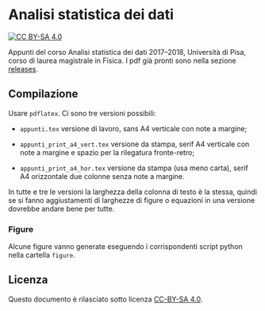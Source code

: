 # Analisi statistica dei dati
[![CC BY-SA 4.0][cc-by-sa-shield]][cc-by-sa]

Appunti del corso Analisi statistica dei dati 2017–2018, Università di Pisa,
corso di laurea magistrale in Fisica. I pdf già pronti sono nella sezione
[releases](https://github.com/Gattocrucco/analstat/releases).

## Compilazione

Usare `pdflatex`. Ci sono tre versioni possibili:

* `appunti.tex` versione di lavoro, sans A4 verticale con note a margine;

* `appunti_print_a4_vert.tex` versione da stampa, serif A4 verticale con
  note a margine e spazio per la rilegatura fronte-retro;

* `appunti_print_a4_hor.tex` versione da stampa (usa meno carta), serif
  A4 orizzontale due colonne senza note a margine.

In tutte e tre le versioni la larghezza della colonna di testo è la stessa,
quindi se si fanno aggiustamenti di larghezze di figure o equazioni in una
versione dovrebbe andare bene per tutte.

### Figure

Alcune figure vanno generate eseguendo i corrispondenti script python nella
cartella `figure`.

## Licenza

Questo documento è rilasciato sotto licenza [CC-BY-SA 4.0][cc-by-sa].

[cc-by-sa]: http://creativecommons.org/licenses/by-sa/4.0/
[cc-by-sa-shield]: https://img.shields.io/badge/License-CC%20BY--SA%204.0-lightgrey.svg
